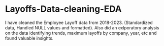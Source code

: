 # Layoffs-Data-cleaning-EDA

I have cleaned the Employee Layoff data from 2018-2023. 
(Standardized data, Handled NULL values and formatted). 
Also did an exlporatory analysis on the data identifying trends, maximum layoffs by company, year, etc and found valuable insights.
